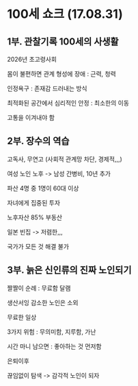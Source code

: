 # 100세 쇼크 (17.08.31)

## 1부. 관찰기록 100세의 사생활

2026년 초고령사회

몸이 불편하면 관계 형성에 장애 : 근력, 청력

인정욕구 : 존재감 드러내는 방식

최적화된 공간에서 심리적인 안정 : 최소한의 이동

고통을 이겨내야 함



## 2부. 장수의 역습

고독사, 무연고 (사회적 관계망 차단, 경제적,,,)

여성 노인 노후 -> 남성 간병비, 10년 추가

파산 4명 중 1명이 60대 이상

자녀에게 집중된 투자

노후자산 85% 부동산

일본 빈집 -> 저렴한,,,

국가가 모든 것 해결 불가



## 3부. 늙은 신인류의 진짜 노인되기

짤짤이 순례 : 무료함 달램

생산서잉 감소한 노인은 소외

무료한 일상

3가지 위험 : 무의미함, 지루함, 가난

시간 마니 남으면 : 좋아하는 것 먼저함

은퇴이후 

끊임없이 탐색 -> 감각적 노인이 되자

